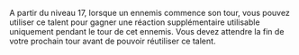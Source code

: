A partir du niveau 17, lorsque un ennemis commence son tour, vous pouvez utiliser ce talent pour gagner une réaction supplémentaire utilisable uniquement pendant le tour de cet ennemis. Vous devez attendre la fin de votre prochain tour avant de pouvoir réutiliser ce talent.